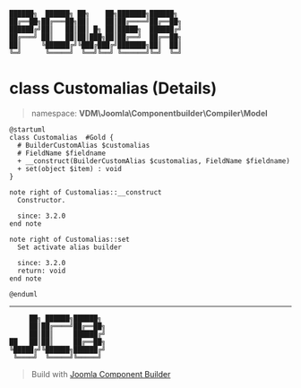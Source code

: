 ```
██████╗  ██████╗ ██╗    ██╗███████╗██████╗
██╔══██╗██╔═══██╗██║    ██║██╔════╝██╔══██╗
██████╔╝██║   ██║██║ █╗ ██║█████╗  ██████╔╝
██╔═══╝ ██║   ██║██║███╗██║██╔══╝  ██╔══██╗
██║     ╚██████╔╝╚███╔███╔╝███████╗██║  ██║
╚═╝      ╚═════╝  ╚══╝╚══╝ ╚══════╝╚═╝  ╚═╝
```
# class Customalias (Details)
> namespace: **VDM\Joomla\Componentbuilder\Compiler\Model**
```uml
@startuml
class Customalias  #Gold {
  # BuilderCustomAlias $customalias
  # FieldName $fieldname
  + __construct(BuilderCustomAlias $customalias, FieldName $fieldname)
  + set(object $item) : void
}

note right of Customalias::__construct
  Constructor.

  since: 3.2.0
end note

note right of Customalias::set
  Set activate alias builder

  since: 3.2.0
  return: void
end note
 
@enduml
```

---
```
     ██╗ ██████╗██████╗
     ██║██╔════╝██╔══██╗
     ██║██║     ██████╔╝
██   ██║██║     ██╔══██╗
╚█████╔╝╚██████╗██████╔╝
 ╚════╝  ╚═════╝╚═════╝
```
> Build with [Joomla Component Builder](https://git.vdm.dev/joomla/Component-Builder)

